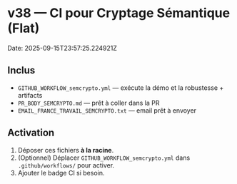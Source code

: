 # v38 — CI pour Cryptage Sémantique (Flat)
Date: 2025-09-15T23:57:25.224921Z

## Inclus
- `GITHUB_WORKFLOW_semcrypto.yml` — exécute la démo et la robustesse + artifacts
- `PR_BODY_SEMCRYPTO.md` — prêt à coller dans la PR
- `EMAIL_FRANCE_TRAVAIL_SEMCRYPTO.txt` — email prêt à envoyer

## Activation
1) Déposer ces fichiers **à la racine**.
2) (Optionnel) Déplacer `GITHUB_WORKFLOW_semcrypto.yml` dans `.github/workflows/` pour activer.
3) Ajouter le badge CI si besoin.
